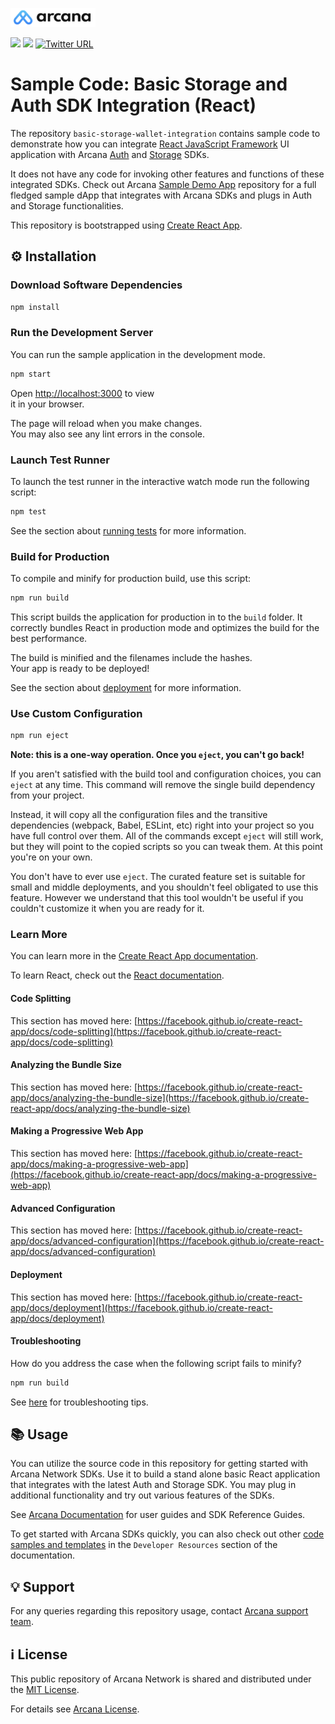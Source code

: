 <p>
<a href="#start"><img height="30rem" src="https://raw.githubusercontent.com/arcana-network/branding/main/an_logo_light_temp.png"/></a>
</p>
<p>
<a title="MIT License" href="https://github.com/arcana-network/license/blob/main/LICENSE.md"><img src="https://img.shields.io/badge/license-MIT-blue"/></a>
<a title="Beta release" href="https://github.com/arcana-network/basic-storage-wallet-integration-react/releases"><img src="https://img.shields.io/github/v/release/arcana-network/basic-storage-wallet-integration-react?style=flat-square&color=28A745"/></a>
<a title="Twitter" href="https://twitter.com/ArcanaNetwork"><img alt="Twitter URL" src="https://img.shields.io/twitter/url?style=social&url=https%3A%2F%2Ftwitter.com%2FArcanaNetwork"/></a>
</p><p id="start" align="center">
</p>

# Sample Code: Basic Storage and Auth SDK Integration (React)

The repository `basic-storage-wallet-integration` contains sample code to demonstrate how you can integrate [React JavaScript Framework](https://reactjs.org/) UI application with Arcana [Auth](https://github.com/arcana-network/auth) and [Storage](https://github.com/arcana-network/storage) SDKs.

It does not have any code for invoking other features and functions of these integrated SDKs.  Check out Arcana [Sample Demo App](https://github.com/arcana-network/demo-app) repository for a full fledged sample dApp that integrates with Arcana SDKs and plugs in Auth and Storage functionalities.

This repository is bootstrapped using [Create React App](https://github.com/facebook/create-react-app).

## ⚙️ Installation

### Download Software Dependencies

```bash
npm install
```

### Run the Development Server

You can run the sample application in the development mode.

```bash
npm start
```

Open [http://localhost:3000](http://localhost:3000) to view\
it in your browser.

The page will reload when you make changes.\
You may also see any lint errors in the console.

### Launch Test Runner

To launch the test runner in the interactive watch mode run the following script:

```bash
npm test
```

See the section about [running tests](https://facebook.github.io/create-react-app/docs/running-tests) for more information.

### Build for Production

To compile and minify for production build, use this script:

 ```bash
 npm run build
 ```

This script builds the application for production in to the `build` folder.
It correctly bundles React in production mode and optimizes the build for the best performance.

The build is minified and the filenames include the hashes.\
Your app is ready to be deployed!

See the section about [deployment](https://facebook.github.io/create-react-app/docs/deployment) for more information.

### Use Custom Configuration

```bash
npm run eject
```

**Note: this is a one-way operation. Once you `eject`, you can't go back!**

If you aren't satisfied with the build tool and configuration choices, you can `eject` at any time. This command will remove the single build dependency from your project.

Instead, it will copy all the configuration files and the transitive dependencies (webpack, Babel, ESLint, etc) right into your project so you have full control over them. All of the commands except `eject` will still work, but they will point to the copied scripts so you can tweak them. At this point you're on your own.

You don't have to ever use `eject`. The curated feature set is suitable for small and middle deployments, and you shouldn't feel obligated to use this feature. However we understand that this tool wouldn't be useful if you couldn't customize it when you are ready for it.

### Learn More

You can learn more in the [Create React App documentation](https://facebook.github.io/create-react-app/docs/getting-started).

To learn React, check out the [React documentation](https://reactjs.org/).

#### Code Splitting

This section has moved here: [https://facebook.github.io/create-react-app/docs/code-splitting](https://facebook.github.io/create-react-app/docs/code-splitting)

#### Analyzing the Bundle Size

This section has moved here: [https://facebook.github.io/create-react-app/docs/analyzing-the-bundle-size](https://facebook.github.io/create-react-app/docs/analyzing-the-bundle-size)

#### Making a Progressive Web App

This section has moved here: [https://facebook.github.io/create-react-app/docs/making-a-progressive-web-app](https://facebook.github.io/create-react-app/docs/making-a-progressive-web-app)

#### Advanced Configuration

This section has moved here: [https://facebook.github.io/create-react-app/docs/advanced-configuration](https://facebook.github.io/create-react-app/docs/advanced-configuration)

#### Deployment

This section has moved here: [https://facebook.github.io/create-react-app/docs/deployment](https://facebook.github.io/create-react-app/docs/deployment)

#### Troubleshooting

How do you address the case when the following script fails to minify?

```bash
npm run build
```

See [here](https://facebook.github.io/create-react-app/docs/troubleshooting#npm-run-build-fails-to-minify) for troubleshooting tips.

## 📚 Usage

You can utilize the source code in this repository for getting started with Arcana Network SDKs. Use it to build a stand alone basic React application that integrates with the latest Auth and Storage SDK.  You may plug in additional functionality and try out various features of the SDKs.

See [Arcana Documentation](https://docs.beta.arcana.network/) for user guides and SDK Reference Guides.  

To get started with Arcana SDKs quickly, you can also check out other [code samples and templates](https://docs.beta.arcana.network/docs/overview_cs) in the `Developer Resources` section of the documentation.

## 💡 Support

For any queries regarding this repository usage, contact [Arcana support team](mailto:support@arcana.network).

## ℹ️ License

This public repository of Arcana Network is shared and distributed under the [MIT License](https://fossa.com/blog/open-source-licenses-101-mit-license/).

For details see [Arcana License](https://github.com/arcana-network/license/blob/main/LICENSE.md).
